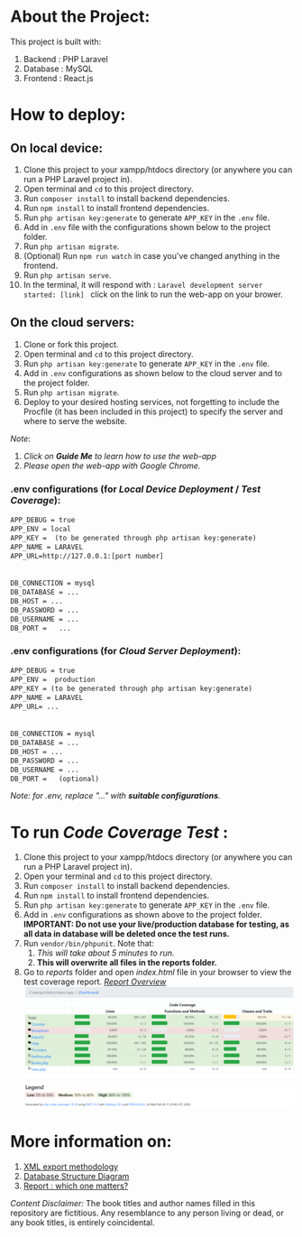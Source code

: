 # About the Project:
This project is built with:
1. Backend : PHP Laravel
2. Database : MySQL
3. Frontend : React.js

# How to deploy: 
## On local device:
1. Clone this project to your xampp/htdocs directory (or anywhere you can run a PHP Laravel project in).
2. Open terminal and `cd` to this project directory. 
3. Run `composer install` to install backend dependencies.
4. Run `npm install` to install frontend dependencies.
5. Run `php artisan key:generate` to generate `APP_KEY` in the `.env` file.
6. Add in `.env` file with the configurations shown below to the project folder.
7. Run `php artisan migrate`.
8. (Optional) Run `npm run watch` in case you've changed anything in the frontend.
8. Run `php artisan serve`.
9. In the terminal, it will respond with : `Laravel development server started: [link] ` click on the link to run the web-app on your brower.

## On the cloud servers: 
1. Clone or fork this project. 
2. Open terminal and `cd` to this project directory.
3. Run  `php artisan key:generate` to generate `APP_KEY` in the `.env` file.
4. Add in `.env` configurations as shown below to the cloud server and to the project folder.
5. Run  `php artisan migrate`. 
6. Deploy to your desired hosting services, not forgetting to include the Procfile (it has been included in this project) to specify the server and where to serve the website.

*Note*:
1. *Click on **Guide Me** to learn how to use the web-app*
2. *Please open the web-app with Google Chrome.*

### .env configurations (for *Local Device Deployment* / *Test Coverage*):
```
APP_DEBUG = true
APP_ENV = local 
APP_KEY =  (to be generated through php artisan key:generate)
APP_NAME = LARAVEL
APP_URL=http://127.0.0.1:[port number]


DB_CONNECTION = mysql
DB_DATABASE = ...
DB_HOST = ...
DB_PASSWORD = ...
DB_USERNAME = ...
DB_PORT =   ...
```
### .env configurations (for *Cloud Server Deployment*):
```
APP_DEBUG = true
APP_ENV =  production
APP_KEY = (to be generated through php artisan key:generate)
APP_NAME = LARAVEL
APP_URL= ...


DB_CONNECTION = mysql
DB_DATABASE = ...
DB_HOST = ...
DB_PASSWORD = ...
DB_USERNAME = ...
DB_PORT =   (optional)
```
*Note: for .env, replace  "..." with __suitable configurations__.*

# To run *Code Coverage Test* : 
1. Clone this project to your xampp/htdocs directory (or anywhere you can run a PHP Laravel project in).
2. Open your terminal and `cd` to this project directory.
3. Run `composer install` to install backend dependencies.
4. Run `npm install` to install frontend dependencies.
5. Run  `php artisan key:generate` to generate `APP_KEY` in the `.env` file.
6. Add in `.env` configurations as shown above to the project folder. __IMPORTANT: Do not use your live/production database for testing, as all data in database will be deleted once the test runs.__
7. Run `vendor/bin/phpunit`. Note that:
    1. *This will take about 5 minutes to run.*
    2. __This will overwrite all files in the reports folder.__
8. Go to *reports* folder and open *index.html* file in your browser to view the test coverage report. 
_[Report Overview](report/index.html)_
![report/index.html](documentation/Overview.png)
# More information on: 
1. [XML export methodology](documentation/XMLExport.md)
2. [Database Structure Diagram](documentation/DBStructure.md)
3. [Report : which one matters? ](documentation/AboutReport.md)


_Content Disclaimer:_ The book titles and author names filled in this repository are fictitious. Any resemblance to any person living or dead, or any book titles, is entirely coincidental.